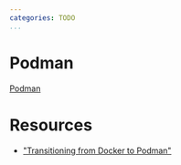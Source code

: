 ```yaml
---
categories: TODO
...
```

# Podman

[Podman](https://opencontainers.org/)

# Resources

- ["Transitioning from Docker to Podman"](https://developers.redhat.com/blog/2020/11/19/transitioning-from-docker-to-podman/)